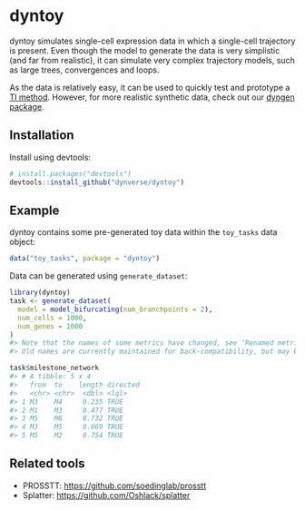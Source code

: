 
<!-- README.md is generated from README.Rmd. Please edit that file -->
dyntoy
======

dyntoy simulates single-cell expression data in which a single-cell trajectory is present. Even though the model to generate the data is very simplistic (and far from realistic), it can simulate very complex trajectory models, such as large trees, convergences and loops.

As the data is relatively easy, it can be used to quickly test and prototype a [TI method](https://github.com/dynverse/dynmethods). However, for more realistic synthetic data, check out our [dyngen package](https://github.com/dynverse/dyngen).

Installation
------------

Install using devtools:

``` r
# install.packages("devtools")
devtools::install_github("dynverse/dyntoy")
```

Example
-------

dyntoy contains some pre-generated toy data within the `toy_tasks` data object:

``` r
data("toy_tasks", package = "dyntoy")
```

Data can be generated using `generate_dataset`:

``` r
library(dyntoy)
task <- generate_dataset(
  model = model_bifurcating(num_branchpoints = 2),
  num_cells = 1000,
  num_genes = 1000
)
#> Note that the names of some metrics have changed, see 'Renamed metrics' in ?calculateQCMetrics.
#> Old names are currently maintained for back-compatibility, but may be removed in future releases.

task$milestone_network
#> # A tibble: 5 x 4
#>   from  to    length directed
#>   <chr> <chr>  <dbl> <lgl>   
#> 1 M3    M4     0.235 TRUE    
#> 2 M1    M3     0.477 TRUE    
#> 3 M5    M6     0.732 TRUE    
#> 4 M3    M5     0.669 TRUE    
#> 5 M5    M2     0.754 TRUE
```

Related tools
-------------

-   PROSSTT: <https://github.com/soedinglab/prosstt>
-   Splatter: <https://github.com/Oshlack/splatter>
